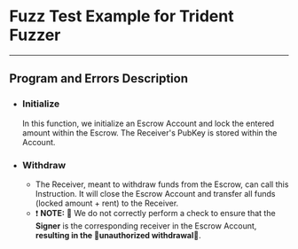 # Fuzz Test Example for Trident Fuzzer

---

## Program and Errors Description

- ### Initialize
    In this function, we initialize an Escrow Account and lock the entered amount within the Escrow. The Receiver's PubKey is stored within the Account.

- ### Withdraw
    - The Receiver, meant to withdraw funds from the Escrow, can call this Instruction. It will close the Escrow Account and transfer all funds (locked amount + rent) to the Receiver.
    - ❗ **NOTE:** 🐛 We do not correctly perform a check to ensure that the **Signer** is the corresponding receiver in the Escrow Account, **resulting in the 🚨unauthorized withdrawal🚨**.
